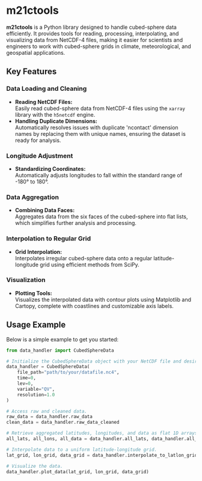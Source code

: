 # m21ctools

**m21ctools** is a Python library designed to handle cubed-sphere data efficiently. It provides tools for reading, processing, interpolating, and visualizing data from NetCDF-4 files, making it easier for scientists and engineers to work with cubed-sphere grids in climate, meteorological, and geospatial applications.

## Key Features

### Data Loading and Cleaning
- **Reading NetCDF Files:**  
  Easily read cubed-sphere data from NetCDF-4 files using the `xarray` library with the `h5netcdf` engine.
- **Handling Duplicate Dimensions:**  
  Automatically resolves issues with duplicate 'ncontact' dimension names by replacing them with unique names, ensuring the dataset is ready for analysis.

### Longitude Adjustment
- **Standardizing Coordinates:**  
  Automatically adjusts longitudes to fall within the standard range of -180° to 180°.

### Data Aggregation
- **Combining Data Faces:**  
  Aggregates data from the six faces of the cubed-sphere into flat lists, which simplifies further analysis and processing.

### Interpolation to Regular Grid
- **Grid Interpolation:**  
  Interpolates irregular cubed-sphere data onto a regular latitude-longitude grid using efficient methods from SciPy.

### Visualization
- **Plotting Tools:**  
  Visualizes the interpolated data with contour plots using Matplotlib and Cartopy, complete with coastlines and customizable axis labels.

## Usage Example

Below is a simple example to get you started:

```python
from data_handler import CubedSphereData

# Initialize the CubedSphereData object with your NetCDF file and desired settings.
data_handler = CubedSphereData(
    file_path="path/to/your/datafile.nc4",
    time=0,
    lev=0,
    variable="QV",
    resolution=1.0
)

# Access raw and cleaned data.
raw_data = data_handler.raw_data
clean_data = data_handler.raw_data_cleaned

# Retrieve aggregated latitudes, longitudes, and data as flat 1D arrays.
all_lats, all_lons, all_data = data_handler.all_lats, data_handler.all_lons, data_handler.all_data

# Interpolate data to a uniform latitude-longitude grid.
lat_grid, lon_grid, data_grid = data_handler.interpolate_to_latlon_grid(method='linear')  # Default interpolation method is 'linear'

# Visualize the data.
data_handler.plot_data(lat_grid, lon_grid, data_grid)
